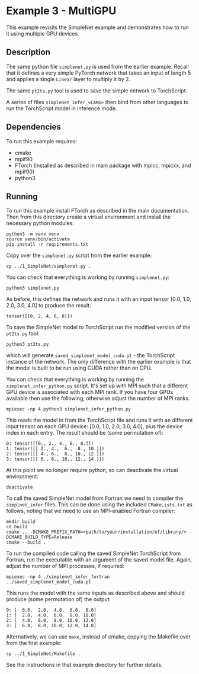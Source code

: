 # Example 3 - MultiGPU

This example revisits the SimpleNet example and demonstrates how to run it using
multiple GPU devices.


## Description

The same python file `simplenet.py` is used from the earlier example. Recall that it
defines a very simple PyTorch network that takes an input of length 5 and applies a
single `Linear` layer to multiply it by 2.

The same `pt2ts.py` tool is used to save the simple network to TorchScript.

A series of files `simplenet_infer_<LANG>` then bind from other languages to run the
TorchScript model in inference mode.

## Dependencies

To run this example requires:

- cmake
- mpif90
- FTorch (installed as described in main package with mpicc, mpicxx, and mpif90)
- python3

## Running

To run this example install FTorch as described in the main documentation. Then from
this directory create a virtual environment and install the necessary python modules:
```
python3 -m venv venv
source venv/bin/activate
pip install -r requirements.txt
```

Copy over the `simplenet.py` script from the earlier example:
```
cp ../1_SimpleNet/simplenet.py .
```

You can check that everything is working by running `simplenet.py`:
```
python3 simplenet.py
```
As before, this defines the network and runs it with an input tensor
[0.0, 1.0, 2.0, 3.0, 4.0] to produce the result:
```
tensor([[0, 2, 4, 6, 8]])
```

To save the SimpleNet model to TorchScript run the modified version of the `pt2ts.py`
tool:
```
python3 pt2ts.py
```
which will generate `saved_simplenet_model_cuda.pt` - the TorchScript instance of the
network. The only difference with the earlier example is that the model is built to
be run using CUDA rather than on CPU.

You can check that everything is working by running the `simplenet_infer_python.py`
script. It's set up with MPI such that a different GPU device is associated with each
MPI rank. If you have four GPUs available then use the following, otherwise adjust the
number of MPI ranks.
```
mpiexec -np 4 python3 simplenet_infer_python.py
```
This reads the model in from the TorchScript file and runs it with an different input
tensor on each GPU device: [0.0, 1.0, 2.0, 3.0, 4.0], plus the device index in each
entry. The result should be (some permutation of):
```
0: tensor([[0., 2., 4., 6., 8.]])
1: tensor([[ 2., 4.,  6.,  8., 10.]])
2: tensor([[ 4., 6.,  8., 10., 12.]])
3: tensor([[ 6., 8., 10., 12., 14.]])
```

At this point we no longer require python, so can deactivate the virtual environment:
```
deactivate
```

To call the saved SimpleNet model from Fortran we need to compiler the `simplnet_infer`
files. This can be done using the included `CMakeLists.txt` as follows, noting that we
need to use an MPI-enabled Fortran compiler:
```
mkdir build
cd build
cmake .. -DCMAKE_PREFIX_PATH=<path/to/your/installation/of/library/> -DCMAKE_BUILD_TYPE=Release
cmake --build .
```

To run the compiled code calling the saved SimpleNet TorchScript from Fortran, run the
executable with an argument of the saved model file. Again, adjust the number of MPI
processes, if required:
```
mpiexec -np 4 ./simplenet_infer_fortran ../saved_simplenet_model_cuda.pt
```

This runs the model with the same inputs as described above and should produce (some
permutation of) the output:
```
0: [  0.0,  2.0,  4.0,  6.0,  8.0]
1: [  2.0,  4.0,  6.0,  8.0, 10.0]
2: [  4.0,  6.0,  8.0, 10.0, 12.0]
3: [  6.0,  8.0, 10.0, 12.0, 14.0]
```

Alternatively, we can use `make`, instead of cmake, copying the Makefile over from the
first example:
```
cp ../1_SimpleNet/Makefile .
```
See the instructions in that example directory for further details.
